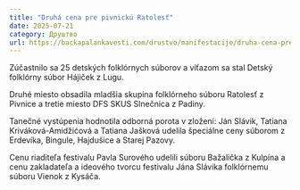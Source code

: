 ```yaml
---
title: "Druhá cena pre pivnickú Ratolesť"
date: 2025-07-21
category: Друштво
url: https://backapalankavesti.com/drustvo/manifestacije/druha-cena-pre-pivnicku-ratolest/
---
```


Zúčastnilo sa 25 detských folklórnych súborov a víťazom sa stal Detský folklórny súbor Hájiček z Lugu.

Druhé miesto obsadila mladšia skupina folklórneho súboru Ratolesť z Pivnice a tretie miesto DFS SKUS Slnečnica z Padiny.

Tanečné vystúpenia hodnotila odborná porota v zložení: Ján Slávik, Tatiana Kriváková-Amidžićová a Tatiana Jašková udelila špeciálne ceny súborom z Erdevíka, Bingule, Hajdušice a Starej Pazovy.

Cenu riaditeľa festivalu Pavla Surového udelili súboru Bažalička z Kulpína a cenu zakladateľa a ideového tvorcu festivalu Jána Slávika folklórnemu súboru Vienok z Kysáča.
